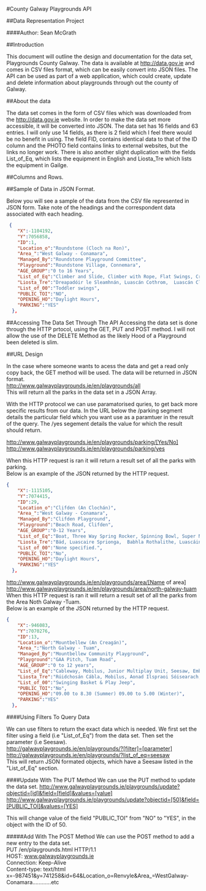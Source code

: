 #County Galway Playgrounds API

##Data Representation Project

####Author: Sean McGrath

##Introduction

This document will outline the design and documentation for the data set, Playgrounds County Galway. The data is available at <http://data.gov.ie> and comes in CSV files format, which can be easily convert into JSON files. The API can be used as part of a web application, which could create, update and delete information about playgrounds through out the county of Galway. 

##About the data

The data set comes in the form of CSV files which was downloaded from the http://data.gov.ie website. In order to make the data set more accessible, it will be converted into JSON. The data set has 16 fields and 63 entries. I will only use 14 fields, as there is 2 field which I feel there would be no benefit in using. The field FID, contains identical data to that of the ID column and the PHOTO field contains links to external websites, but the links no longer work. There is also another slight duplication with the fields List_of_Eq, which lists the equipment in English and Liosta_Tre which lists the equipment in Gailge.

##Columns and Rows.


##Sample of Data in JSON Format.

Below you will see a sample of the data from the CSV file represented in JSON form. Take note of the headings and the correspondent data associated with each heading.

```json
 {
    "X":-1104192,
    "Y":7056858,
    "ID":1,
    "Location_o":"Roundstone (Cloch na Ron)",
    "Area_":"West Galway - Conamara",
    "Managed_By":"Roundstone Playground Committee",
    "Playground":"Roundstone Village, Connemara",
    "AGE_GROUP":"0 to 16 Years",
    "List_of_Eq":"Climber and Slide, Climber with Rope, Flat Swings, Cradle Swings, Crazy Goose, Springer, Spring SeeSaw, Platform & Slide",
    "Liosta_Tre":"Dreapadóir le Sleamhnán, Luascán Cothrom,  Luascán Cliabháin , Lingeadan, Maide Corrach, srl.",
    "List_of_00":"Toddler swings",
    "PUBLIC_TOI":"NO",
    "OPENING_HO":"Daylight Hours",
    "PARKING":"YES"
  },
```
##Accessing The Data Set Through The API
Accessing the data set is done through the HTTP prtocol, using the GET, PUT and POST method. I will not allow the use of the DELETE Method as the likely Hood of a Playground been deleted is slim.

##URL Design

In the case where someone wants to acess the data and get a read only copy back, the GET method will be used. The data will be returned in JSON format.  
http://www.galwayplaygrounds.ie/en/playgrounds/all  
This will return all the parks in the data set in a JSON Array.

With the HTTP protocol we can use paramatorised quries, to get back more specific results from our data. In the URL below the /parking segment details the particular field which you want use as a paramtuer in the result of the query. The /yes segement details the value for which the result should return.  

http://www.galwayplaygrounds.ie/en/playgrounds/parking/[Yes/No]   
http://www.galwayplaygrounds.ie/en/playgrounds/parking/yes   

When this HTTP request is ran it will return a result set of all the parks with parking.  
Below is an example of the JSON returned by the HTTP request.

```json
{
    "X":-1115105,
    "Y":7074415,
    "ID":29,
    "Location_o":"Clifden (An Clochán)",
    "Area_":"West Galway - Conamara",
    "Managed_By":"Clifden Playground",
    "Playground":"Beach Road, Clifden",
    "AGE_GROUP":"0-12 Years",
    "List_of_Eq":"Boat, Three Way Spring Rocker, Spinning Bowl, Super Nova, Crazy Goose Rocker, Crazy Hen,     Swings, Basket Swings, Swings, Cable Runway",
    "Liosta_Tre":"Bád, Luascaire Sprionga,  Babhla Rothalithe, Luascáin, Ciseán Luascadh, Rúíidchosán Cábhla",
    "List_of_00":"None specified.",
    "PUBLIC_TOI":"No",
    "OPENING_HO":"Daylight Hours",
    "PARKING":"YES"
  },

```
http://www.galwayplaygrounds.ie/en/playgrounds/area/[Name of area]   
http://www.galwayplaygrounds.ie/en/playgrounds/area/north-galway-tuam  
When this HTTP request is ran it will return a result set of all the parks from the Area Noth Galway -Tuam.  
Below is an example of the JSON returned by the HTTP request.

```json
{
    "X":-946083,
    "Y":7070276,
    "ID":13,
    "Location_o":"Mountbellew (An Creagán)",
    "Area_":"North Galway - Tuam",
    "Managed_By":"Mountbellew Community Playground",
    "Playground":"GAA Pitch, Tuam Road",
    "AGE_GROUP":"0 to 12 years",
    "List_of_Eq":"Cableway, Mobilus, Junior Multiplay Unit, Seesaw, Embankment Tube Slide, Cradle Swings, Flat Seat Swings, Basket Swing, Jeep Spring Unit, Spring Seesaw, Toddler Multiplay Unit, Pedal Roundabout,  4 Seat Springer and Car Springer",
    "Liosta_Tre":"Rúidchosán Cábla, Mobilus, Aonad Ilspraoi Sóisearach, Maide Corrach, Sleamhnán, Luascáin, Luascán Cothrom, Ciseán Luascadh, Aonad Ilspraoi Lapadáin, Timpeallán, srl.",
    "List_of_00":"Swinging Basket & Play Jeep",
    "PUBLIC_TOI":"No",
    "OPENING_HO":"09.00 to 8.30 (Summer) 09.00 to 5.00 (Winter)",
    "PARKING":"YES"
  },

```
####Using Filters To Query Data 

We can use filters to return the exact data which is needed. We first set the filter using a field (i.e "List_of_Eq") from the data set. Then set the parameter (i.e Seesaw).  
http://galwayplaygrounds.ie/en/playgrounds/?[filter]=[parameter]  
http://galwayplaygrounds.ie/en/playgrounds/?list_of_eq=seesaw  
This will return JSON formated objects, which have a Seesaw listed in the "List_of_Eq" section. 

####Update With The PUT Method
We can use the PUT method to update the data set.
http://www.galwayplaygrounds.ie/playgrounds/update?objectid=[id]&field=[field]&values=[value]  
http://www.galwayplaygrounds.ie/playgrounds/update?objectid=[50]&field=[PUBLIC_TOI]&values=[YES]  

This will change value of the field "PUBLIC_TOI" from "NO" to "YES", in the object with the ID of 50.

#####Add With The POST Method
We can use the POST method to add a new entry to the data set.  
PUT /en/playgrounds.html HTTP/1.1  
HOST: www.galwayplaygrounds.ie  
Connection: Keep-Alive  
Content-type: text/html  
x=-987451&y=741258&id=64&Location_o=Renvyle&Area_=WestGalway-Conamara............etc









